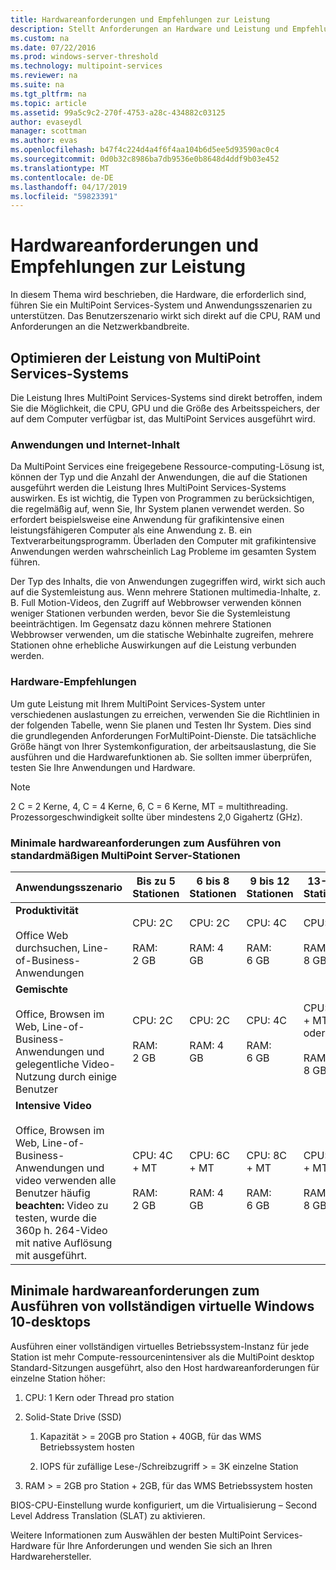 ```yaml
---
title: Hardwareanforderungen und Empfehlungen zur Leistung
description: Stellt Anforderungen an Hardware und Leistung und Empfehlungen für das MultiPoint Services
ms.custom: na
ms.date: 07/22/2016
ms.prod: windows-server-threshold
ms.technology: multipoint-services
ms.reviewer: na
ms.suite: na
ms.tgt_pltfrm: na
ms.topic: article
ms.assetid: 99a5c9c2-270f-4753-a28c-434882c03125
author: evaseydl
manager: scottman
ms.author: evas
ms.openlocfilehash: b47f4c224d4a4f6f4aa104b6d5ee5d93590ac0c4
ms.sourcegitcommit: 0d0b32c8986ba7db9536e0b8648d4ddf9b03e452
ms.translationtype: MT
ms.contentlocale: de-DE
ms.lasthandoff: 04/17/2019
ms.locfileid: "59823391"
---
```

# <a name="hardware-requirements-and-performance-recommendations"></a>Hardwareanforderungen und Empfehlungen zur Leistung
In diesem Thema wird beschrieben, die Hardware, die erforderlich sind, führen Sie ein MultiPoint Services-System und Anwendungsszenarien zu unterstützen. Das Benutzerszenario wirkt sich direkt auf die CPU, RAM und Anforderungen an die Netzwerkbandbreite.  

## <a name="optimize-multipoint-services-system-performance"></a>Optimieren der Leistung von MultiPoint Services-Systems  
Die Leistung Ihres MultiPoint Services-Systems sind direkt betroffen, indem Sie die Möglichkeit, die CPU, GPU und die Größe des Arbeitsspeichers, der auf dem Computer verfügbar ist, das MultiPoint Services ausgeführt wird.  
  
### <a name="applications-and-internet-content"></a>Anwendungen und Internet-Inhalt  
Da MultiPoint Services eine freigegebene Ressource-computing-Lösung ist, können der Typ und die Anzahl der Anwendungen, die auf die Stationen ausgeführt werden die Leistung Ihres MultiPoint Services-Systems auswirken. Es ist wichtig, die Typen von Programmen zu berücksichtigen, die regelmäßig auf, wenn Sie, Ihr System planen verwendet werden. So erfordert beispielsweise eine Anwendung für grafikintensive einen leistungsfähigeren Computer als eine Anwendung z. B. ein Textverarbeitungsprogramm. Überladen den Computer mit grafikintensive Anwendungen werden wahrscheinlich Lag Probleme im gesamten System führen.  
  
Der Typ des Inhalts, die von Anwendungen zugegriffen wird, wirkt sich auch auf die Systemleistung aus. Wenn mehrere Stationen multimedia-Inhalte, z. B. Full Motion-Videos, den Zugriff auf Webbrowser verwenden können weniger Stationen verbunden werden, bevor Sie die Systemleistung beeinträchtigen. Im Gegensatz dazu können mehrere Stationen Webbrowser verwenden, um die statische Webinhalte zugreifen, mehrere Stationen ohne erhebliche Auswirkungen auf die Leistung verbunden werden.  
  
### <a name="hardware-recommendations"></a>Hardware-Empfehlungen  
Um gute Leistung mit Ihrem MultiPoint Services-System unter verschiedenen auslastungen zu erreichen, verwenden Sie die Richtlinien in der folgenden Tabelle, wenn Sie planen und Testen Ihr System. Dies sind die grundlegenden Anforderungen ForMultiPoint-Dienste. Die tatsächliche Größe hängt von Ihrer Systemkonfiguration, der arbeitsauslastung, die Sie ausführen und die Hardwarefunktionen ab. Sie sollten immer überprüfen, testen Sie Ihre Anwendungen und Hardware.  
  
> [!NOTE]  
> 2 C = 2 Kerne, 4, C = 4 Kerne, 6, C = 6 Kerne, MT = multithreading. Prozessorgeschwindigkeit sollte über mindestens 2,0 Gigahertz (GHz).  
  
### <a name="minimum-recommended-hardware-for-running-default-multipoint-server-stations"></a>Minimale hardwareanforderungen zum Ausführen von standardmäßigen MultiPoint Server-Stationen  
  
|Anwendungsszenario|Bis zu 5 Stationen|6 bis 8 Stationen|9 bis 12 Stationen|13-16-Stationen|17 – 20 Stationen|21.-24. Stationen|  
|------------------------|----------------------|-------------------|------------------|-------------------|-------------------|-----------------|  
|**Produktivität**<br /><br />Office Web durchsuchen, Line-of-Business-Anwendungen|CPU: 2C<br /><br />RAM: 2 GB|CPU: 2C<br /><br />RAM: 4 GB|CPU: 4C<br /><br />RAM: 6 GB|CPU: 4C<br /><br />RAM: 8 GB|CPU: 4C + MT oder 6C<br /><br />RAM: 10 GB| CPU: 6C + MT<br /><br />RAM: 12 GB|
|**Gemischte**<br /><br />Office, Browsen im Web, Line-of-Business-Anwendungen und gelegentliche Video-Nutzung durch einige Benutzer|CPU: 2C<br /><br />RAM: 2 GB|CPU: 2C<br /><br />RAM: 4 GB|CPU: 4C<br /><br />RAM: 6 GB|CPU: 4C + MT oder 6C<br /><br />RAM: 8 GB|CPU: 6C + MT<br /><br />RAM: 10 GB| CPU: 6C + MT<br /><br />RAM: 12 GB| 
|**Intensive Video**<br /><br />Office, Browsen im Web, Line-of-Business-Anwendungen und video verwenden alle Benutzer häufig **beachten:** Video zu testen, wurde die 360p h. 264-Video mit native Auflösung mit ausgeführt.|CPU: 4C + MT<br /><br />RAM: 2 GB|CPU: 6C + MT<br /><br />RAM: 4 GB|CPU: 8C + MT<br /><br />RAM: 6 GB|CPU: 12C + MT<br /><br />RAM: 8 GB|CPU: 16C + MT<br /><br />RAM: 10 GB<br /><br />-Thin-Client: RemoteFX<br />-USB-Video nicht empfohlen.| CPU: 20C + MT<br /><br />RAM: 12 GB<br /><br />-Thin-Client: RemoteFX<br />-USB-Video nicht empfohlen.|   
  
## <a name="minimum-recommended-hardware-for-running-full-windows-10-virtual-desktops"></a>Minimale hardwareanforderungen zum Ausführen von vollständigen virtuelle Windows 10-desktops  
Ausführen einer vollständigen virtuelles Betriebssystem-Instanz für jede Station ist mehr Compute-ressourcenintensiver als die MultiPoint desktop Standard-Sitzungen ausgeführt, also den Host hardwareanforderungen für einzelne Station höher:  
  
1.  CPU: 1 Kern oder Thread pro station  
  
2.  Solid-State Drive (SSD)  
  
    1.  Kapazität > = 20GB pro Station + 40GB, für das WMS Betriebssystem hosten  
  
    2.  IOPS für zufällige Lese-/Schreibzugriff > = 3K einzelne Station  
  
3.  RAM > = 2GB pro Station + 2GB, für das WMS Betriebssystem hosten  
  
BIOS-CPU-Einstellung wurde konfiguriert, um die Virtualisierung – Second Level Address Translation (SLAT) zu aktivieren.  
  
Weitere Informationen zum Auswählen der besten MultiPoint Services-Hardware für Ihre Anforderungen und wenden Sie sich an Ihren Hardwarehersteller.  